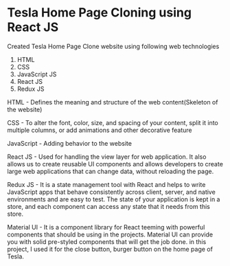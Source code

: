 # Tesla Home Page Cloning using React JS

Created Tesla Home Page Clone website using following web technologies

1) HTML 
2) CSS
3) JavaScript JS
4) React JS
5) Redux JS

HTML - Defines the meaning and structure of the web content(Skeleton of the website)

CSS - To alter the font, color, size, and spacing of your content, split it into multiple columns, or add animations and other decorative feature

JavaScript - Adding behavior to the website

React JS - Used for handling the view layer for web application. It also allows us to create reusable UI components and allows developers to create large web applications that can change data, without reloading the page. 

Redux JS - It is a state management tool with React and helps to write JavaScript apps that behave consistently across client, server, and native environments and are easy to test. The state of your application is kept in a store, and each component can access any state that it needs from this store.

Material UI - It is a component library for React teeming with powerful components that should be using in the projects.  Material UI can provide you with solid pre-styled components that will get the job done. in this project, I used it for the close button, burger button on the home page of Tesla. 
